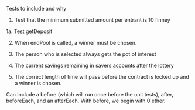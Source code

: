 Tests to include and why
1. Test that the minimum submitted amount per entrant is 10 finney 

1a. Test getDeposit

2. When endPool is called, a winner must be chosen.

3. The person who is selected always gets the pot of interest

4. The current savings remaining in savers accounts after the lottery

5. The correct length of time will pass before the contract is locked up and a winner is chosen.

Can include a before (which will run once before the unit tests), after, beforeEach, and an afterEach.
With before, we begin with 0 ether.